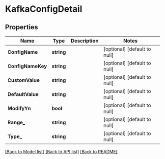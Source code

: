 # KafkaConfigDetail

## Properties
Name | Type | Description | Notes
------------ | ------------- | ------------- | -------------
**ConfigName** | **string** |  | [optional] [default to null]
**ConfigNameKey** | **string** |  | [optional] [default to null]
**CustomValue** | **string** |  | [optional] [default to null]
**DefaultValue** | **string** |  | [optional] [default to null]
**ModifyYn** | **bool** |  | [optional] [default to null]
**Range_** | **string** |  | [optional] [default to null]
**Type_** | **string** |  | [optional] [default to null]

[[Back to Model list]](../README.md#documentation-for-models) [[Back to API list]](../README.md#documentation-for-api-endpoints) [[Back to README]](../README.md)


